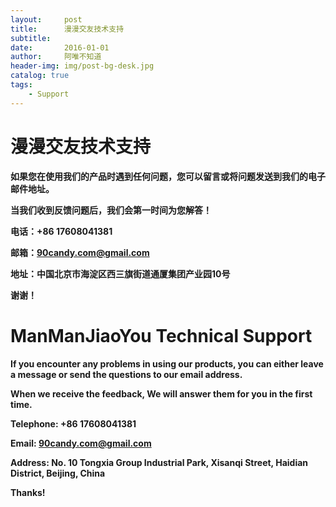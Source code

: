 ```yaml
---
layout:     post
title:      漫漫交友技术支持
subtitle:   
date:       2016-01-01
author:     阿唯不知道
header-img: img/post-bg-desk.jpg
catalog: true
tags:
    - Support
---
```


# 漫漫交友技术支持

**如果您在使用我们的产品时遇到任何问题，您可以留言或将问题发送到我们的电子邮件地址。**

**当我们收到反馈问题后，我们会第一时间为您解答！**

**电话：+86 17608041381**

**邮箱：90candy.com@gmail.com**

**地址：中国北京市海淀区西三旗街道通厦集团产业园10号**

**谢谢！**


# ManManJiaoYou Technical Support

**If you encounter any problems in using our products,  you can either leave a message or send the questions to our email address.**

**When we receive the feedback, We will answer them for you in the first time.**

**Telephone: +86 17608041381**

**Email: 90candy.com@gmail.com**

**Address: No. 10 Tongxia Group Industrial Park, Xisanqi Street, Haidian District, Beijing, China**

**Thanks!**